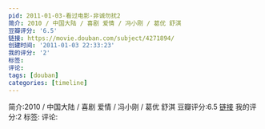 ```yaml
---
pid: 2011-01-03-看过电影-非诚勿扰2
简介: 2010 / 中国大陆 / 喜剧 爱情 / 冯小刚 / 葛优 舒淇
豆瓣评分: '6.5'
链接: https://movie.douban.com/subject/4271894/
创建时间: '2011-01-03 22:33:23'
我的评分: '2'
标签:
评论:
tags: [douban]
categories: [timeline]
---
```

简介:2010 / 中国大陆 / 喜剧 爱情 / 冯小刚 / 葛优 舒淇
豆瓣评分:6.5
[链接](https://movie.douban.com/subject/4271894/)
我的评分:2
标签:
评论:
